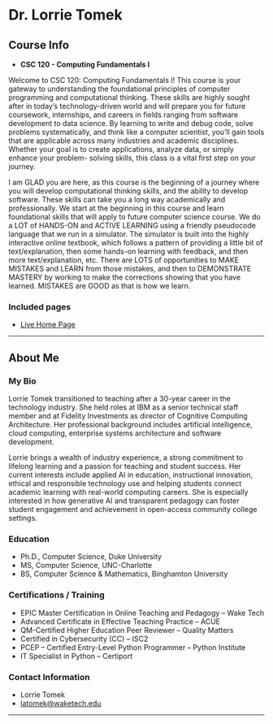 # Dr. Lorrie Tomek

## Course Info
* **CSC 120 - Computing Fundamentals I**

Welcome to CSC 120: Computing Fundamentals I! This course is your gateway to understanding the
foundational principles of computer programming and computational thinking. These skills are highly sought after
in today’s technology-driven world and will prepare you for future coursework, internships, and careers in fields
ranging from software development to data science. By learning to write and debug code, solve problems
systematically, and think like a computer scientist, you’ll gain tools that are applicable across many industries and
academic disciplines. Whether your goal is to create applications, analyze data, or simply enhance your problem-
solving skills, this class is a vital first step on your journey.

I am GLAD you are here, as this course is the beginning of a journey where you will develop computational thinking skills, and the ability to develop software. These skills can take you a long way academically and professionally. We start at the beginning in this course and learn foundational skills that will apply to future computer science course. We do a LOT of HANDS-ON and ACTIVE LEARNING using a friendly pseudocode language that we run in a simulator.  The simulator is built into the highly interactive online textbook, which follows a pattern of providing a little bit of text/explanation, then some hands-on learning with feedback, and then more text/explanation, etc. There are LOTS of opportunities to MAKE MISTAKES and LEARN from those mistakes, and then to DEMONSTRATE MASTERY by working to make the corrections showing that you have learned. MISTAKES are GOOD as that is how we learn.

### Included pages
* [Live Home Page](https://latomekatwaketech.github.io/csc120/index.html)

---

## About Me

### My Bio
Lorrie Tomek transitioned to teaching after a 30-year career in the technology industry. She held roles at IBM as a senior technical staff member and at Fidelity Investments as director of Cognitive Computing Architecture. Her professional background includes artificial intelligence, cloud computing, enterprise systems architecture and software development.

Lorrie brings a wealth of industry experience, a strong commitment to lifelong learning and a passion for teaching and student success. Her current interests include applied AI in education, instructional innovation, ethical and responsible technology use and helping students connect academic learning with real-world computing careers. She is especially interested in how generative AI and transparent pedagogy can foster student engagement and achievement in open-access community college settings.

### Education

* Ph.D., Computer Science, Duke University
* MS, Computer Science, UNC-Charlotte
* BS, Computer Science & Mathematics, Binghamton University

### Certifications / Training

* EPIC Master Certification in Online Teaching and Pedagogy – Wake Tech
* Advanced Certificate in Effective Teaching Practice – ACUE
* QM-Certified Higher Education Peer Reviewer – Quality Matters
* Certified in Cybersecurity (CC) – ISC2
* PCEP – Certified Entry-Level Python Programmer – Python Institute
* IT Specialist in Python – Certiport

### Contact Information
* Lorrie Tomek
* latomek@waketech.edu

---

